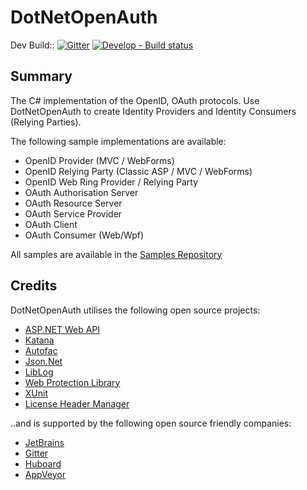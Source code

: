 DotNetOpenAuth
==============

Dev Build:: [![Gitter](https://badges.gitter.im/Join%20Chat.svg)](https://gitter.im/DotNetOpenAuth/DotNetOpenAuth?utm_source=badge&utm_medium=badge&utm_campaign=pr-badge&utm_content=badge) [![Develop - Build status](https://ci.appveyor.com/api/projects/status/fauljiay19x15hn5/branch/develop?svg=true)](https://ci.appveyor.com/project/DavidChristiansen/dotnetopenauth-518/branch/develop)

## Summary ##
The C# implementation of the OpenID, OAuth protocols.  Use DotNetOpenAuth to create Identity Providers and Identity Consumers (Relying Parties).

The following sample implementations are available:
* OpenID Provider (MVC / WebForms)
* OpenID Relying Party (Classic ASP / MVC / WebForms)
* OpenID Web Ring Provider / Relying Party
* OAuth Authorisation Server
* OAuth Resource Server
* OAuth Service Provider
* OAuth Client
* OAuth Consumer (Web/Wpf)

All samples are available in the [Samples Repository](https://github.com/DotNetOpenAuth/DotNetOpenAuth.Samples)

## Credits ##
DotNetOpenAuth utilises the following open source projects:

- [ASP.NET Web API](https://aspnetwebstack.codeplex.com/)
- [Katana](https://katanaproject.codeplex.com/)
- [Autofac](http://autofac.org/)
- [Json.Net](http://james.newtonking.com/json)
- [LibLog](https://github.com/damianh/LibLog)
- [Web Protection Library](https://wpl.codeplex.com/)
- [XUnit](https://github.com/xunit/xunit)
- [License Header Manager](https://visualstudiogallery.msdn.microsoft.com/5647a099-77c9-4a49-91c3-94001828e99e)

..and is supported by the following open source friendly companies:

- [JetBrains](http://www.jetbrains.com)
- [Gitter](http://gitter.im)
- [Huboard](http://huboard.com)
- [AppVeyor](http://appveyor.com)

